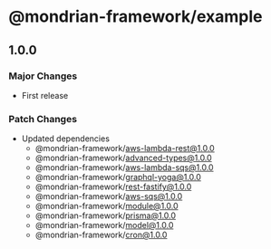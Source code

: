 # @mondrian-framework/example

## 1.0.0

### Major Changes

- First release

### Patch Changes

- Updated dependencies
  - @mondrian-framework/aws-lambda-rest@1.0.0
  - @mondrian-framework/advanced-types@1.0.0
  - @mondrian-framework/aws-lambda-sqs@1.0.0
  - @mondrian-framework/graphql-yoga@1.0.0
  - @mondrian-framework/rest-fastify@1.0.0
  - @mondrian-framework/aws-sqs@1.0.0
  - @mondrian-framework/module@1.0.0
  - @mondrian-framework/prisma@1.0.0
  - @mondrian-framework/model@1.0.0
  - @mondrian-framework/cron@1.0.0
